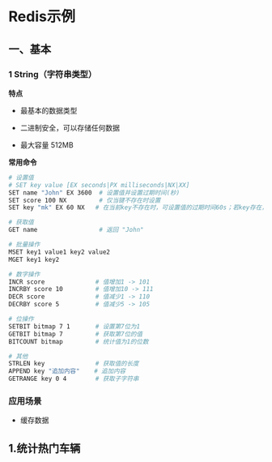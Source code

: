 # Redis示例

## 一、基本

### 1 String（字符串类型）

**特点**

- 最基本的数据类型
- 二进制安全，可以存储任何数据

- 最大容量 512MB

**常用命令**

```BASH
# 设置值
# SET key value [EX seconds|PX milliseconds|NX|XX]
SET name "John" EX 3600  # 设置值并设置过期时间(秒)
SET score 100 NX         # 仅当键不存在时设置
SET key "mk" EX 60 NX	# 在当前key不存在时，可设置值的过期时间60s；若key存在，则返回null

# 获取值
GET name                 # 返回 "John"

# 批量操作
MSET key1 value1 key2 value2
MGET key1 key2

# 数字操作
INCR score              # 值增加1 -> 101
INCRBY score 10         # 值增加10 -> 111
DECR score              # 值减少1 -> 110
DECRBY score 5          # 值减少5 -> 105

# 位操作
SETBIT bitmap 7 1       # 设置第7位为1
GETBIT bitmap 7         # 获取第7位的值
BITCOUNT bitmap         # 统计值为1的位数

# 其他
STRLEN key              # 获取值的长度
APPEND key "追加内容"    # 追加内容
GETRANGE key 0 4        # 获取子字符串
```

### 应用场景

- 缓存数据





















## 1.统计热门车辆

